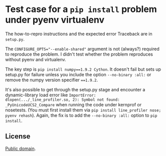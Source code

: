 # Test case for a `pip install` problem under pyenv virtualenv

The how-to-repro instructions and the expected error Traceback are in `setup.py`.

The `CONFIGURE_OPTS="--enable-shared"` argument is not (always?) required to reproduce the problem. I didn't test whether the problem reproduces without pyenv and virtualenv.

The key step is `pip install numpy==1.9.2 Cython`. It doesn't fail but sets up setup.py for failure unless you include the option `--no-binary :all:` or remove the numpy version specifier `==1.9.2`.

It's also possible to get through the setup.py stage and encounter a dynamic-library load error like `ImportError: dlopen(.../_line_profiler.so, 2): Symbol not found: _PyUnicodeUCS2_Compare` when running the code under kernprof or nosetests. (You must first install them via `pip install line_profiler nose; pyenv rehash`). Again, the fix is to add the `--no-binary :all:` option to `pip install`.


## License

[Public domain](https://github.com/1fish2/pyenv_test/blob/master/LICENSE.md).
